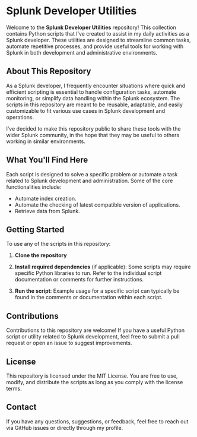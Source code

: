 # Splunk Developer Utilities

Welcome to the **Splunk Developer Utilities** repository! This collection contains Python scripts that I’ve created to assist in my daily activities as a Splunk developer. These utilities are designed to streamline common tasks, automate repetitive processes, and provide useful tools for working with Splunk in both development and administrative environments.

## About This Repository

As a Splunk developer, I frequently encounter situations where quick and efficient scripting is essential to handle configuration tasks, automate monitoring, or simplify data handling within the Splunk ecosystem. The scripts in this repository are meant to be reusable, adaptable, and easily customizable to fit various use cases in Splunk development and operations.

I’ve decided to make this repository public to share these tools with the wider Splunk community, in the hope that they may be useful to others working in similar environments.

## What You'll Find Here

Each script is designed to solve a specific problem or automate a task related to Splunk development and administration. Some of the core functionalities include:

- Automate index creation.
- Automate the checking of latest compatible version of applications.
- Retrieve data from Splunk.

## Getting Started

To use any of the scripts in this repository:

1. **Clone the repository**

2. **Install required dependencies** (if applicable):
    Some scripts may require specific Python libraries to run. Refer to the individual script documentation or comments for further instructions.

3. **Run the script**:
    Example usage for a specific script can typically be found in the comments or documentation within each script.

## Contributions

Contributions to this repository are welcome! If you have a useful Python script or utility related to Splunk development, feel free to submit a pull request or open an issue to suggest improvements.

## License

This repository is licensed under the MIT License. You are free to use, modify, and distribute the scripts as long as you comply with the license terms.

## Contact

If you have any questions, suggestions, or feedback, feel free to reach out via GitHub issues or directly through my profile.
